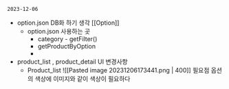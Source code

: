 
`2023-12-06`
- option.json DB화 하기 생각 [[Option]]
	- option.json 사용하는 곳
		- category - getFilter()
		- getProductByOption
		- 
- product_list , product_detail UI 변경사항
	- Product_list
		![[Pasted image 20231206173441.png | 400]]
		필요점
		옵션의 색상에 이미지와 같이 색상이 필요하다
		
		
		
